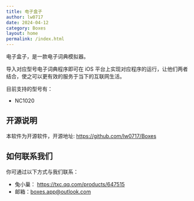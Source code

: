 ```yaml
---
title: 电子盒子
author: lw0717
date: 2024-04-12
category: Boxes
layout: home
permalink: /index.html
---
```


电子盒子，是一款电子词典模拟器。

导入对应型号电子词典程序即可在 iOS 平台上实现对应程序的运行，让他们两者结合，使之可以更有效的服务于当下的互联网生活。

目前支持的型号有：

- NC1020

## 开源说明

本软件为开源软件，开源地址: <https://github.com/lw0717/Boxes>

## 如何联系我们

你可通过以下方式与我们联系：

- 兔小巢： <https://txc.qq.com/products/647515>
- 邮箱：<boxes.app@outlook.com>
